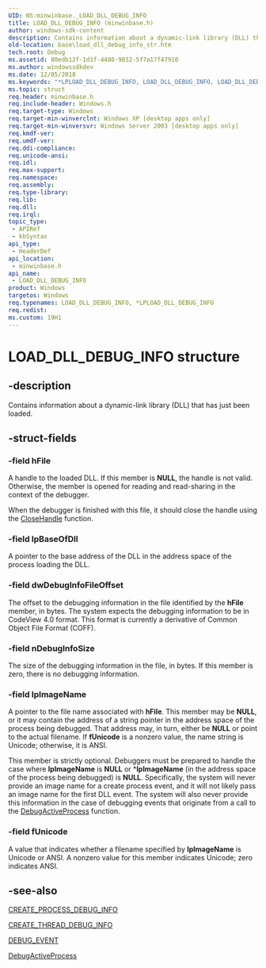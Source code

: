 ```yaml
---
UID: NS:minwinbase._LOAD_DLL_DEBUG_INFO
title: LOAD_DLL_DEBUG_INFO (minwinbase.h)
author: windows-sdk-content
description: Contains information about a dynamic-link library (DLL) that has just been loaded.
old-location: base\load_dll_debug_info_str.htm
tech.root: Debug
ms.assetid: 80edb12f-1d1f-4480-9032-5f7a17f47910
ms.author: windowssdkdev
ms.date: 12/05/2018
ms.keywords: "*LPLOAD_DLL_DEBUG_INFO, LOAD_DLL_DEBUG_INFO, LOAD_DLL_DEBUG_INFO structure, LPLOAD_DLL_DEBUG_INFO, LPLOAD_DLL_DEBUG_INFO structure pointer, _LOAD_DLL_DEBUG_INFO, _win32_load_dll_debug_info_str, base.load_dll_debug_info_str, minwinbase/LOAD_DLL_DEBUG_INFO, minwinbase/LPLOAD_DLL_DEBUG_INFO"
ms.topic: struct
req.header: minwinbase.h
req.include-header: Windows.h
req.target-type: Windows
req.target-min-winverclnt: Windows XP [desktop apps only]
req.target-min-winversvr: Windows Server 2003 [desktop apps only]
req.kmdf-ver: 
req.umdf-ver: 
req.ddi-compliance: 
req.unicode-ansi: 
req.idl: 
req.max-support: 
req.namespace: 
req.assembly: 
req.type-library: 
req.lib: 
req.dll: 
req.irql: 
topic_type:
 - APIRef
 - kbSyntax
api_type:
 - HeaderDef
api_location:
 - minwinbase.h
api_name:
 - LOAD_DLL_DEBUG_INFO
product: Windows
targetos: Windows
req.typenames: LOAD_DLL_DEBUG_INFO, *LPLOAD_DLL_DEBUG_INFO
req.redist: 
ms.custom: 19H1
---
```


# LOAD_DLL_DEBUG_INFO structure


## -description


Contains information about a dynamic-link library (DLL) that has just been loaded.


## -struct-fields




### -field hFile

A handle to the loaded DLL. If this member is <b>NULL</b>, the handle is not valid. Otherwise, the member is opened for reading and read-sharing in the context of the debugger.

When the debugger is finished with this file, it should close the handle using the <a href="https://msdn.microsoft.com/9b84891d-62ca-4ddc-97b7-c4c79482abd9">CloseHandle</a> function.


### -field lpBaseOfDll

A pointer to the base address of the DLL in the address space of the process loading the DLL.


### -field dwDebugInfoFileOffset

The offset to the debugging information in the file identified by the <b>hFile</b> member, in bytes. The system expects the debugging information to be in CodeView 4.0 format. This format is currently a derivative of Common Object File Format (COFF).


### -field nDebugInfoSize

The size of the debugging information in the file, in bytes. If this member is zero, there is no debugging information.


### -field lpImageName

A pointer to the file name associated with <b>hFile</b>. This member may be <b>NULL</b>, or it may contain the address of a string pointer in the address space of the process being debugged. That address may, in turn, either be <b>NULL</b> or point to the actual filename. If <b>fUnicode</b> is a nonzero value, the name string is Unicode; otherwise, it is ANSI. 




This member is strictly optional. Debuggers must be prepared to handle the case where <b>lpImageName</b> is <b>NULL</b> or *<b>lpImageName</b> (in the address space of the process being debugged) is <b>NULL</b>. Specifically, the system will never provide an image name for a create process event, and it will not likely pass an image name for the first DLL event. The system will also never provide this information in the case of debugging events that originate from a call to the 
<a href="https://msdn.microsoft.com/306a5b28-658a-4dab-a516-c638b73f4a77">DebugActiveProcess</a> function.


### -field fUnicode

A value that indicates whether a filename specified by <b>lpImageName</b> is Unicode or ANSI. A nonzero value for this member indicates Unicode; zero indicates ANSI.


## -see-also




<a href="https://msdn.microsoft.com/4607aaff-bd05-46b5-86ed-abfffe6c2551">CREATE_PROCESS_DEBUG_INFO</a>



<a href="https://msdn.microsoft.com/daabd118-fa03-410e-af25-8655194902b0">CREATE_THREAD_DEBUG_INFO</a>



<a href="https://msdn.microsoft.com/056aa7ee-51ca-48ec-9cd7-26085bb85b11">DEBUG_EVENT</a>



<a href="https://msdn.microsoft.com/306a5b28-658a-4dab-a516-c638b73f4a77">DebugActiveProcess</a>
 

 

